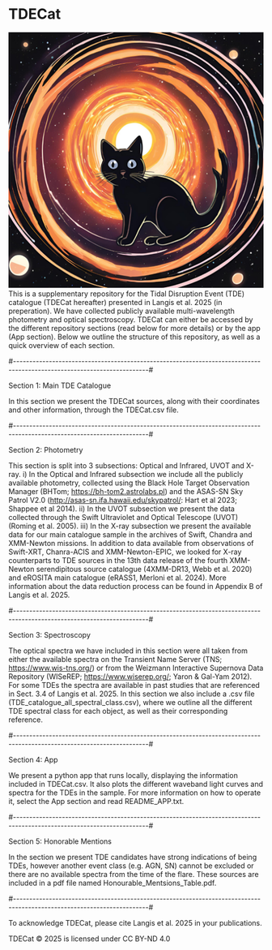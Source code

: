 # TDECat
![My Image](TDECat2.png)
This is a supplementary repository for the Tidal Disruption Event (TDE) catalogue (TDECat hereafter) presented in Langis et al. 2025 (in preperation).
We have collected publicly available multi-wavelength photometry and optical spectroscopy.
TDECat can either be accessed by the different repository sections (read below for more details) or by the app (App section).
Below we outline the structure of this repository, as well as a quick overview of each section.

#-----------------------------------------------------------------------------------------------------------------------#

Section 1: Main TDE Catalogue

In this section we present the TDECat sources, along with their coordinates and other information, through the TDECat.csv file.

#-----------------------------------------------------------------------------------------------------------------------#

Section 2: Photometry

This section is split into 3 subsections: Optical and Infrared, UVOT and X-ray. 
i) In the Optical and Infrared subsection we include all the publicly available photometry, collected using the Black Hole Target Observation Manager (BHTom; https://bh-tom2.astrolabs.pl) and the ASAS-SN Sky Patrol V2.0 (http://asas-sn.ifa.hawaii.edu/skypatrol/: Hart et al 2023; Shappee et al 2014). 
ii) In the UVOT subsection we present the data collected through the Swift Ultraviolet and Optical Telescope (UVOT) (Roming et al. 2005).
iii) In the X-ray subsection we present the available data for our main catalogue sample in the archives of Swift, Chandra and XMM-Newton missions. In addition to data available from observations of Swift-XRT, Chanra-ACIS and XMM-Newton-EPIC, we looked for X-ray counterparts to TDE sources in the 13th data release of the fourth XMM-Newton serendipitous source catalogue (4XMM-DR13, Webb et al. 2020) and eROSITA main catalogue (eRASS1, Merloni et al. 2024). More information about the data reduction process can be found in Appendix B of Langis et al. 2025.

#-----------------------------------------------------------------------------------------------------------------------#

Section 3: Spectroscopy

The optical spectra we have included in this section were all taken from either the available spectra on the Transient Name Server (TNS; https://www.wis-tns.org/) or from the Weizmann Interactive Supernova Data Repository (WISeREP; https://www.wiserep.org/; Yaron & Gal-Yam 2012). For some TDEs the spectra are available in past studies that are referenced in Sect. 3.4 of Langis et al. 2025. In this section we also include a .csv file (TDE_catalogue_all_spectral_class.csv), where we outline all the different TDE spectral class for each object, as well as their corresponding reference.

#-----------------------------------------------------------------------------------------------------------------------#

Section 4: App

We present a python app that runs locally, displaying the information included in TDECat.csv. It also plots the different waveband light curves and spectra for the TDEs in the sample. For more information on how to operate it, select the App section and read README_APP.txt.

#-----------------------------------------------------------------------------------------------------------------------#

Section 5: Honorable Mentions

In the section we present TDE candidates have strong indications of being TDEs, however another event class (e.g. AGN, SN) cannot be excluded or there are no available spectra from the time of the flare. These sources are included in a pdf file named Honourable_Mentsions_Table.pdf.

#-----------------------------------------------------------------------------------------------------------------------#

To acknowledge TDECat, please cite Langis et al. 2025 in your publications. 

 TDECat © 2025 is licensed under CC BY-ND 4.0 
